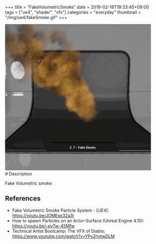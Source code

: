 +++
title = "FakeVolumetricSmoke"
date = 2019-02-18T19:33:45+09:00
tags = ["ue4", "shader", "vfx"]
categories = "everyday"
thumbnail = "/img/ue4/fakeSmoke.gif"
+++

<div class="image">
<img src="/img/ue4/fakeSmoke.gif" style="max-width: 480px;">
</div>

<div class="description">
# Description

Fake Volumetric smoke

## References

- Fake Volumetric Smoke Particle System - [UE4]: https://youtu.be/JOMEse32a3I
- How to spawn Particles on an Actor-Surface (Unreal Engine 4.10): https://youtu.be/-pyTw-45Mfw
- Technical Artist Bootcamp: The VFX of Diablo; https://www.youtube.com/watch?v=YPy2hytwDLM